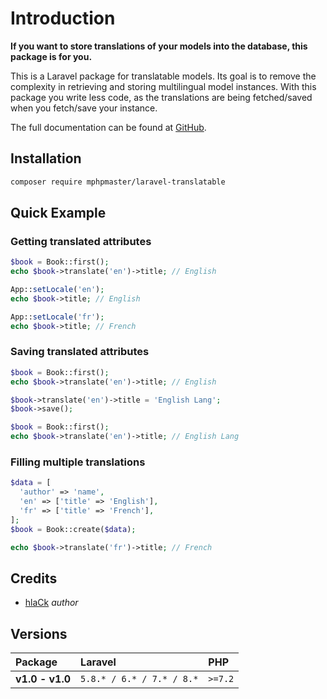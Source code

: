 # Introduction

**If you want to store translations of your models into the database, this package is for you.**

This is a Laravel package for translatable models. Its goal is to remove the complexity in retrieving and storing multilingual model instances. With this package you write less code, as the translations are being fetched/saved when you fetch/save your instance.

The full documentation can be found at [GitHub](https://github.com/mPhpMaster/laravel-translatable).

## Installation

```bash
composer require mphpmaster/laravel-translatable
```

## Quick Example

### **Getting translated attributes**

```php
$book = Book::first();
echo $book->translate('en')->title; // English

App::setLocale('en');
echo $book->title; // English

App::setLocale('fr');
echo $book->title; // French
```

### **Saving translated attributes**

```php
$book = Book::first();
echo $book->translate('en')->title; // English

$book->translate('en')->title = 'English Lang';
$book->save();

$book = Book::first();
echo $book->translate('en')->title; // English Lang
```

### **Filling multiple translations**

```php
$data = [
  'author' => 'name',
  'en' => ['title' => 'English'],
  'fr' => ['title' => 'French'],
];
$book = Book::create($data);

echo $book->translate('fr')->title; // French
```

## Credits

- [hlaCk](https://github.com/mPhpMaster) *author*

## Versions

| Package           | Laravel                       | PHP       |
| :---------------- | :---------------------------- | :-------- |
| **v1.0 - v1.0** | `5.8.* / 6.* / 7.* / 8.*`     | `>=7.2`   |


